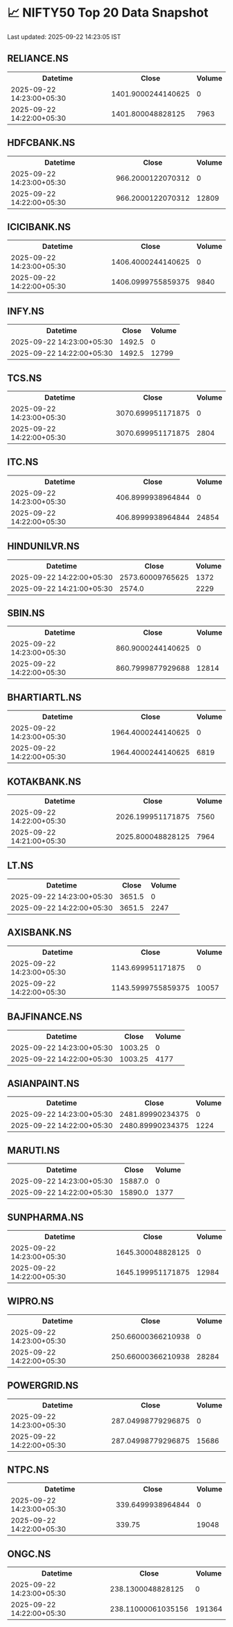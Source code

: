 # 📈 NIFTY50 Top 20 Data Snapshot

Last updated: 2025-09-22 14:23:05 IST

## RELIANCE.NS

<table>
  <tr><th>Datetime</th><th>Close</th><th>Volume</th></tr>
  <tr><td>2025-09-22 14:23:00+05:30</td><td>1401.9000244140625</td><td>0</td></tr>
  <tr><td>2025-09-22 14:22:00+05:30</td><td>1401.800048828125</td><td>7963</td></tr>
</table>

## HDFCBANK.NS

<table>
  <tr><th>Datetime</th><th>Close</th><th>Volume</th></tr>
  <tr><td>2025-09-22 14:23:00+05:30</td><td>966.2000122070312</td><td>0</td></tr>
  <tr><td>2025-09-22 14:22:00+05:30</td><td>966.2000122070312</td><td>12809</td></tr>
</table>

## ICICIBANK.NS

<table>
  <tr><th>Datetime</th><th>Close</th><th>Volume</th></tr>
  <tr><td>2025-09-22 14:23:00+05:30</td><td>1406.4000244140625</td><td>0</td></tr>
  <tr><td>2025-09-22 14:22:00+05:30</td><td>1406.0999755859375</td><td>9840</td></tr>
</table>

## INFY.NS

<table>
  <tr><th>Datetime</th><th>Close</th><th>Volume</th></tr>
  <tr><td>2025-09-22 14:23:00+05:30</td><td>1492.5</td><td>0</td></tr>
  <tr><td>2025-09-22 14:22:00+05:30</td><td>1492.5</td><td>12799</td></tr>
</table>

## TCS.NS

<table>
  <tr><th>Datetime</th><th>Close</th><th>Volume</th></tr>
  <tr><td>2025-09-22 14:23:00+05:30</td><td>3070.699951171875</td><td>0</td></tr>
  <tr><td>2025-09-22 14:22:00+05:30</td><td>3070.699951171875</td><td>2804</td></tr>
</table>

## ITC.NS

<table>
  <tr><th>Datetime</th><th>Close</th><th>Volume</th></tr>
  <tr><td>2025-09-22 14:23:00+05:30</td><td>406.8999938964844</td><td>0</td></tr>
  <tr><td>2025-09-22 14:22:00+05:30</td><td>406.8999938964844</td><td>24854</td></tr>
</table>

## HINDUNILVR.NS

<table>
  <tr><th>Datetime</th><th>Close</th><th>Volume</th></tr>
  <tr><td>2025-09-22 14:22:00+05:30</td><td>2573.60009765625</td><td>1372</td></tr>
  <tr><td>2025-09-22 14:21:00+05:30</td><td>2574.0</td><td>2229</td></tr>
</table>

## SBIN.NS

<table>
  <tr><th>Datetime</th><th>Close</th><th>Volume</th></tr>
  <tr><td>2025-09-22 14:23:00+05:30</td><td>860.9000244140625</td><td>0</td></tr>
  <tr><td>2025-09-22 14:22:00+05:30</td><td>860.7999877929688</td><td>12814</td></tr>
</table>

## BHARTIARTL.NS

<table>
  <tr><th>Datetime</th><th>Close</th><th>Volume</th></tr>
  <tr><td>2025-09-22 14:23:00+05:30</td><td>1964.4000244140625</td><td>0</td></tr>
  <tr><td>2025-09-22 14:22:00+05:30</td><td>1964.4000244140625</td><td>6819</td></tr>
</table>

## KOTAKBANK.NS

<table>
  <tr><th>Datetime</th><th>Close</th><th>Volume</th></tr>
  <tr><td>2025-09-22 14:22:00+05:30</td><td>2026.199951171875</td><td>7560</td></tr>
  <tr><td>2025-09-22 14:21:00+05:30</td><td>2025.800048828125</td><td>7964</td></tr>
</table>

## LT.NS

<table>
  <tr><th>Datetime</th><th>Close</th><th>Volume</th></tr>
  <tr><td>2025-09-22 14:23:00+05:30</td><td>3651.5</td><td>0</td></tr>
  <tr><td>2025-09-22 14:22:00+05:30</td><td>3651.5</td><td>2247</td></tr>
</table>

## AXISBANK.NS

<table>
  <tr><th>Datetime</th><th>Close</th><th>Volume</th></tr>
  <tr><td>2025-09-22 14:23:00+05:30</td><td>1143.699951171875</td><td>0</td></tr>
  <tr><td>2025-09-22 14:22:00+05:30</td><td>1143.5999755859375</td><td>10057</td></tr>
</table>

## BAJFINANCE.NS

<table>
  <tr><th>Datetime</th><th>Close</th><th>Volume</th></tr>
  <tr><td>2025-09-22 14:23:00+05:30</td><td>1003.25</td><td>0</td></tr>
  <tr><td>2025-09-22 14:22:00+05:30</td><td>1003.25</td><td>4177</td></tr>
</table>

## ASIANPAINT.NS

<table>
  <tr><th>Datetime</th><th>Close</th><th>Volume</th></tr>
  <tr><td>2025-09-22 14:23:00+05:30</td><td>2481.89990234375</td><td>0</td></tr>
  <tr><td>2025-09-22 14:22:00+05:30</td><td>2480.89990234375</td><td>1224</td></tr>
</table>

## MARUTI.NS

<table>
  <tr><th>Datetime</th><th>Close</th><th>Volume</th></tr>
  <tr><td>2025-09-22 14:23:00+05:30</td><td>15887.0</td><td>0</td></tr>
  <tr><td>2025-09-22 14:22:00+05:30</td><td>15890.0</td><td>1377</td></tr>
</table>

## SUNPHARMA.NS

<table>
  <tr><th>Datetime</th><th>Close</th><th>Volume</th></tr>
  <tr><td>2025-09-22 14:23:00+05:30</td><td>1645.300048828125</td><td>0</td></tr>
  <tr><td>2025-09-22 14:22:00+05:30</td><td>1645.199951171875</td><td>12984</td></tr>
</table>

## WIPRO.NS

<table>
  <tr><th>Datetime</th><th>Close</th><th>Volume</th></tr>
  <tr><td>2025-09-22 14:23:00+05:30</td><td>250.66000366210938</td><td>0</td></tr>
  <tr><td>2025-09-22 14:22:00+05:30</td><td>250.66000366210938</td><td>28284</td></tr>
</table>

## POWERGRID.NS

<table>
  <tr><th>Datetime</th><th>Close</th><th>Volume</th></tr>
  <tr><td>2025-09-22 14:23:00+05:30</td><td>287.04998779296875</td><td>0</td></tr>
  <tr><td>2025-09-22 14:22:00+05:30</td><td>287.04998779296875</td><td>15686</td></tr>
</table>

## NTPC.NS

<table>
  <tr><th>Datetime</th><th>Close</th><th>Volume</th></tr>
  <tr><td>2025-09-22 14:23:00+05:30</td><td>339.6499938964844</td><td>0</td></tr>
  <tr><td>2025-09-22 14:22:00+05:30</td><td>339.75</td><td>19048</td></tr>
</table>

## ONGC.NS

<table>
  <tr><th>Datetime</th><th>Close</th><th>Volume</th></tr>
  <tr><td>2025-09-22 14:23:00+05:30</td><td>238.1300048828125</td><td>0</td></tr>
  <tr><td>2025-09-22 14:22:00+05:30</td><td>238.11000061035156</td><td>191364</td></tr>
</table>

